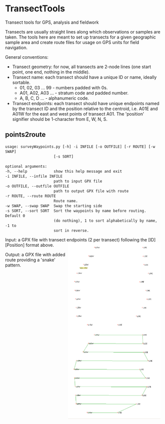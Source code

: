 # TransectTools
Transect tools for GPS, analysis and fieldwork

Transects are usually straight lines along which observations or samples are taken. The tools here are meant to set up transects for a given geographic sample area and create route files for usage on GPS units for field navigation.

General conventions:
* Transect geometry: for now, all transects are 2-node lines (one start point, one end, nothing in the middle).
* Transect name: each transect should have a unique ID or name, ideally sortable. 
  * 01, 02, 03 ... 99 - numbers padded with 0s.
  * A01, A02, A03 ... - stratum code and padded number.
  * A, B, C, D ... - alphanumeric code.
* Transect endpoints: each transect should have unique endpoints named by the transect ID and the position relative to the centroid, i.e. A01E and A01W for the east and west points of transect A01. The 'position' signifier should be 1-character from E, W, N, S.

## points2route

    usage: surveyWaypoints.py [-h] -i INFILE [-o OUTFILE] [-r ROUTE] [-w SWAP]
                          [-s SORT]

    optional arguments:
    -h, --help            show this help message and exit
    -i INFILE, --infile INFILE
                          path to input GPX file
    -o OUTFILE, --outfile OUTFILE
                          path to output GPX file with route
    -r ROUTE, --route ROUTE
                          Route name.
    -w SWAP, --swap SWAP  Swap the starting side
    -s SORT, --sort SORT  Sort the waypoints by name before routing. Default 0
                          (do nothing), 1 to sort alphabetically by name, -1 to
                          sort in reverse.

Input: a GPX file with transect endpoints (2 per transect) following the [ID][Position] format above. 
<a href="url"><img src="_media/points2route_WPTS.png" align="right" width="300" ></a>


Output: a GPX file with added route providing a 'snake' pattern. 
<a href="url"><img src="_media/points2route_RTE.png" align="right" width="300" ></a>

